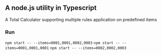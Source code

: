 ## A node.js utility in Typescript

A Total Calculator supporting multiple rules application on predefined items

### Run
`npm start -- --items=0001,0001,0002,0003`
`npm start -- --items=0001,0001,0001`
`npm start -- --items=0002,0002,0003`
